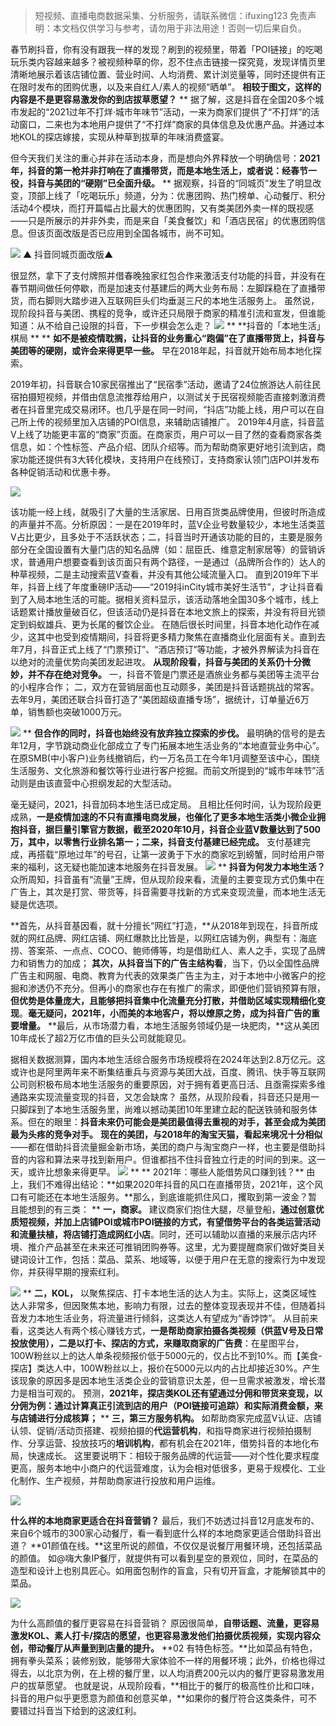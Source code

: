 
>
> 短视频、直播电商数据采集、分析服务，请联系微信：ifuxing123
> 免责声明：本文档仅供学习与参考，请勿用于非法用途！否则一切后果自负。
> 



春节刷抖音，你有没有跟我一样的发现？刷到的视频里，带着「POI链接」的吃喝玩乐类内容越来越多？被视频种草的你，忍不住点击链接一探究竟，发现详情页里清晰地展示着该店铺位置、营业时间、人均消费、累计浏览量等，同时还提供有正在限时发布的团购优惠，以及来自红人/素人的视频“晒单”。
**相较于图文，这样的内容是不是更容易激发你的到店拔草愿望？**
**
据了解，这是抖音在全国20多个城市发起的“2021过年不打烊·城市年味节”活动，一来为商家们提供了“不打烊”的活动窗口，二来也为本地用户提供了“不打烊”商家的具体信息及优惠产品。并通过本地KOL的探店嫁接，实现从种草到拔草的年味消费盛宴。


但今天我们关注的重心并非在活动本身，而是想向外界释放一个明确信号：**2021年，抖音的第一枪并非打响在了直播带货，而是本地生活上，或者说：经春节一役，抖音与美团的“硬刚”已全面升级。**
**
据观察，抖音的“同城页”发生了明显改变，顶部上线了「吃喝玩乐」频道，分为：优惠团购、热门榜单、心动餐厅、积分活动4个模块，而打开篇幅占比最大的优惠团购，又有类美团外卖一样的既视感——只是所展示的并非外卖，而是来自「美食餐饮」和「酒店民宿」的优惠团购信息。但该页面改版是否已应用到全国各城市，尚不可知。

![](https://cdn.nlark.com/yuque/0/2021/webp/97322/1615088140419-8c3488d6-bd46-46d3-be55-c3e51898fdb5.webp#align=left&display=inline&height=449&margin=%5Bobject%20Object%5D&originHeight=752&originWidth=1080&size=0&status=done&style=none&width=645)
▲ 抖音同城页面改版▲ 

很显然，拿下了支付牌照并借春晚独家红包合作来激活支付功能的抖音，并没有在春节期间做任何停歇，而是加速支付基建后的两大业务布局：左脚踩稳在了直播带货，而右脚则大踏步进入互联网巨头们均垂涎三尺的本地生活服务上。 虽然说，现阶段抖音与美团、携程的竞争，或许还只局限于商家的精准引流和宣发，但谁能知道：从不给自己设限的抖音，下一步棋会怎么走？
![](https://cdn.nlark.com/yuque/0/2021/webp/97322/1615088140401-41e83606-9019-49c8-a812-95cd7193ff36.webp#align=left&display=inline&height=154&margin=%5Bobject%20Object%5D&originHeight=134&originWidth=560&size=0&status=done&style=none&width=645)
**
**抖音的「本地生活」棋局
**
**
**如不是被疫情耽搁，让抖音的业务重心“跑偏”在了直播带货上，抖音与美团等的硬刚，或许会来得更早一些。**
早在2018年起，抖音就开始布局本地化探索。

2019年初，抖音联合10家民宿推出了“民宿季”活动，邀请了24位旅游达人前往民宿拍摄短视频，并借由信息流推荐给用户，以测试关于民宿视频能否直接刺激消费者在抖音里完成交易闭环。也几乎是在同一时间，“抖店”功能上线，用户可以在自己所上传的视频里加入店铺的POI信息，来辅助店铺推广。 2019年4月底，抖音蓝V上线了功能更丰富的“商家”页面。在商家页，用户可以一目了然的查看商家各类信息，如：个性标签、产品介绍、团队介绍等。而为帮助商家更好地引流到店，商家功能还提供有3大转化模块，支持用户在线预订，支持商家认领门店POI并发布各种促销活动和优惠卡券。

![](https://cdn.nlark.com/yuque/0/2021/webp/97322/1615088140392-bc3aefdc-a0e0-4b0d-ad33-c650dd2fe866.webp#align=left&display=inline&height=586&margin=%5Bobject%20Object%5D&originHeight=808&originWidth=889&size=0&status=done&style=none&width=645)


该功能一经上线，就吸引了大量的生活家居、日用百货类品牌使用，但彼时所造成的声量并不高。分析原因：一是在2019年时，蓝V企业号数量较少，本地生活类蓝V占比更少，且多处于不活跃状态；二，抖音当时开通该功能的目的，主要是服务部分在全国设置有大量门店的知名品牌（如：屈臣氏、维意定制家居等）的营销诉求，普通用户想要查看到该页面只有两个路径，一是通过（品牌所合作的）达人的种草视频，二是主动搜索蓝V查看，并没有其他公域流量入口。 直到2019年下半年，抖音上线了年度重磅IP活动——“2019抖inCity城市美好生活节”，才让抖音看到了入局本地生活的可能。据相关资料显示，该活动落地全国30多个城市，线上话题累计播放量破百亿，但该活动仍是抖音在本地文旅上的探索，并没有将目光锁定到蚂蚁雄兵、更为长尾的餐饮企业。 在随后很长时间里，抖音本地化动作在减少，这其中也受到疫情期间，抖音将更多精力聚焦在直播商业化层面有关。直到去年7月，抖音正式上线了“门票预订”、“酒店预订”等功能，才被外界解读为抖音在以绝对的流量优势向美团发起进攻。
**从现阶段看，抖音与美团的关系仍十分微妙，并不存在绝对竞争。**
一，抖音不管是门票还是酒旅业务都与美团等主流平台的小程序合作；
二，双方在营销层面也互动颇多，美团是抖音话题挑战的常客。去年9月，美团还联合抖音打造了“美团超级直播专场”，据统计，订单量近6万单，销售额也突破1000万元。

**![](https://cdn.nlark.com/yuque/0/2021/webp/97322/1615088140477-d4f16957-fb50-4f90-ab28-8f00932f3d0f.webp#align=left&display=inline&height=563&margin=%5Bobject%20Object%5D&originHeight=628&originWidth=720&size=0&status=done&style=none&width=645)**
**
**但合作的同时，抖音也始终没有放弃独立探索的步伐。**
最明确的信号的是去年12月，字节跳动商业化部成立了专门拓展本地生活业务的“本地直营业务中心”。在原SMB(中小客户)业务线撤销后，约一万名员工在今年1月调整至该中心，围绕生活服务、文化旅游和餐饮等行业进行客户挖掘。而前文所提到的“城市年味节”活动则是由该直营中心担纲发起的大型活动。

毫无疑问，2021，抖音加码本地生活已成定局。
且相比任何时间，认为现阶段更成熟，**一是疫情加速的不只有直播电商发展，也催化了更多本地生活类小微企业拥抱抖音，据巨量引擎官方数据，截至2020年10月，抖音企业蓝V数量达到了500万，其中，以零售行业排名第一；二来，抖音支付基建已经完成。**
支付基建完成，再搭载“原地过年”的号召，让第一波勇于下水的商家吃到螃蟹，同时给用户带来的福利，这无疑也能加速本地服务在抖音发展。
![](https://cdn.nlark.com/yuque/0/2021/webp/97322/1615088140400-99be029e-cb12-4463-9750-a5a6c5609d49.webp#align=left&display=inline&height=154&margin=%5Bobject%20Object%5D&originHeight=134&originWidth=560&size=0&status=done&style=none&width=645)
**
**抖音为何发力本地生活？**
众所周知，抖音虽有“流量”王牌，但从现阶段来看，流量的主要变现方式仍集中在广告上，其次是打赏、带货等，抖音需要寻找新的方式来变现流量，而本地生活无疑是优选项。


**首先，从抖音基因看，就十分擅长“网红”打造，**从2018年到现在，抖音所成就的网红品牌、网红店铺、网红爆款比比皆是，以网红店铺为例，典型有：海底捞、答案茶、一点点、COCO、鲍师傅等，均是借助红人、素人之手，实现了品牌力和销售力的加成；
**其次，从抖音当下的广告主结构看**，当下，仍以全国性品牌广告主和网服、电商、教育为代表的效果类广告主为主，对于本地中小微客户的挖掘和渗透仍不充分。但再小的商家也存在有推广的需求，即便他们营销预算有限，**但优势是体量庞大，且能够把抖音集中化流量充分打散，并借助区域实现精细化变现**。**毫无疑问，2021年，小而美的本地客户，将以燎原之势，成为抖音广告的重要增量。** **最后，从市场潜力看，本地生活服务领域仍是一块肥肉，**这从美团10年成长了超2万亿市值的巨头公司就能窥见。

据相关数据测算，国内本地生活综合服务市场规模将在2024年达到2.8万亿元。这或许也是阿里两年来不断集结重兵与资源与美团大战，百度、腾讯、快手等互联网公司则积极布局本地生活服务的重要原因，对于拥有着更高日活、且亟需探索多维通路来实现流量变现的抖音，又怎会缺席？ 虽然，从现阶段看，抖音还只是用一只脚踩到了本地生活服务里，尚难以撼动美团10年里建立起的配送铁骑和服务体系。但在的眼里：**抖音未来仍可能会是美团最值得去重视的对手，甚至会成为美团最为头疼的竞争对手。** **现在的美团，与2018年的淘宝天猫，看起来境况十分相似**——都在借助抖音流量掘金新市场，美团的商户与淘宝商户一样，也主要是借助抖音的内容和算法来寻找到新用户。但谁都挡不住抖音独立行走的时间的到来。这一天，或许比想象来得更早。
![](https://cdn.nlark.com/yuque/0/2021/webp/97322/1615088140400-99be029e-cb12-4463-9750-a5a6c5609d49.webp#align=left&display=inline&height=154&margin=%5Bobject%20Object%5D&originHeight=134&originWidth=560&size=0&status=done&style=none&width=645)
**
** 2021年：哪些人能借势风口赚到钱？**
由上，我们不难得出结论：**如果2020年抖音的风口在直播带货，2021年，这个风口有可能还在本地生活服务。**那么，到底谁能抓住风口，攫取到第一波金？暂且能想到的有三类：
**
**一，商家。**
建议商家们抱住大腿，尽量登船，**通过创意优质短视频，并加上店铺POI或城市POI链接的方式，有望借势平台的各类运营活动和流量扶植，将店铺打造成网红小店**。同时，还可以辅助以直播的来展示店内环境、推介产品甚至在未来还可推销团购券等。这里，尤为要提醒商家们做好类目关键词设计工作，包括：菜品、菜系、地域等，以便于用户在无意的搜索行为中发现你，并获得早期的搜索红利。

![](https://cdn.nlark.com/yuque/0/2021/webp/97322/1615088140437-b2751167-45e9-4efa-a3be-3f26f68c6cf4.webp#align=left&display=inline&height=674&margin=%5Bobject%20Object%5D&originHeight=1092&originWidth=1045&size=0&status=done&style=none&width=645)
**
**二，KOL，**
以聚焦探店、打卡本地生活的达人为主。实际上，这类区域性达人非常多，但因聚焦本地，影响力有限，过去的整体变现表现并不佳，但随着抖音发力本地生活业务，将流量进行倾斜，这类达人有望成为“香饽饽”。
从目前来看，这类达人有两个核心赚钱方式，**一是帮助商家拍摄各类视频（供蓝V号及日常投放使用），二是以打卡、探店的方式，来赚取商家的广告费**：在星图平台，100W粉丝以上的达人单条视频报价低于5000元的，仅占比不到10%。而【美食-探店】类达人中，100W粉丝以上，报价在5000元以内的占比却接近30%。产生该现象的原因多是因本地生活类企业的营销意识太差，但一旦需求被激发，增长潜力是相当可观的。
预测，**2021年，探店类KOL还有望通过分佣和带货来变现，以分佣为例：通过计算真正引流到店的用户（POI链接可追踪）和实际消费金额，来与店铺进行分成核算；**
**
**三，第三方服务机构。**
如帮助商家完成蓝V认证、店铺认领、促销/活动页搭建、视频拍摄的**代运营机构**，和指导商家进行视频拍摄制作、分享运营、投放技巧的**培训机构**，都有机会在2021年，借势抖音的本地化布局，快速成长。
这里要说明下：相较于服务品牌的代运营——对个性化要求程度更高，服务本地中小商户的代运营难度，认为会相对低很多，更易于规模化、工业化制作、生产视频，并帮助商家进行投放和用户运维。

![](https://cdn.nlark.com/yuque/0/2021/webp/97322/1615088140400-99be029e-cb12-4463-9750-a5a6c5609d49.webp#align=left&display=inline&height=154&margin=%5Bobject%20Object%5D&originHeight=134&originWidth=560&size=0&status=done&style=none&width=645)


**什么样的本地商家更适合在抖音营销？** 最后，我们不妨透过抖音12月底发布的、来自6个城市的300家心动餐厅，看一看到底什么样的本地商家更适合借助抖音出道？ **01颜值在线。**这里所说的颜值，不仅仅是说餐厅用餐环境，还包括菜品的颜值。 如@嗨大象IP餐厅，就提供有可以看到星空的景观位，同时，在菜品的造型和设计上也别具匠心。如用面包制作的盲盒，只有切开盲盒，才能解锁其中的菜品。

![](https://cdn.nlark.com/yuque/0/2021/webp/97322/1615088140387-92d6aec3-901e-47c0-9c0f-764dca82d914.webp#align=left&display=inline&height=449&margin=%5Bobject%20Object%5D&originHeight=752&originWidth=1080&size=0&status=done&style=none&width=645)



为什么高颜值的餐厅更容易在抖音营销？
原因很简单，**自带话题、流量，更容易激发KOL、素人打卡/探店的愿望，也更容易激发他们拍摄优质视频，实现内容众创，带动餐厅从声量到到店量的提升。** **02 有特色标签。**比如菜品有特色，拥有拳头菜系；装修别致，能够带大家体验不一样的用餐环境；此外，价格也得过得去，以北京为例，在上榜的餐厅里，以人均消费200元以内的餐厅更容易激发用户的拔草愿望。 也就是说，从现阶段看，**相比于的餐厅的极高性价比和口味，抖音的用户似乎更愿意为颜值和创意买单，**如果你的餐厅符合这类条件，可不要错过抖音当下给到的这波红利。
